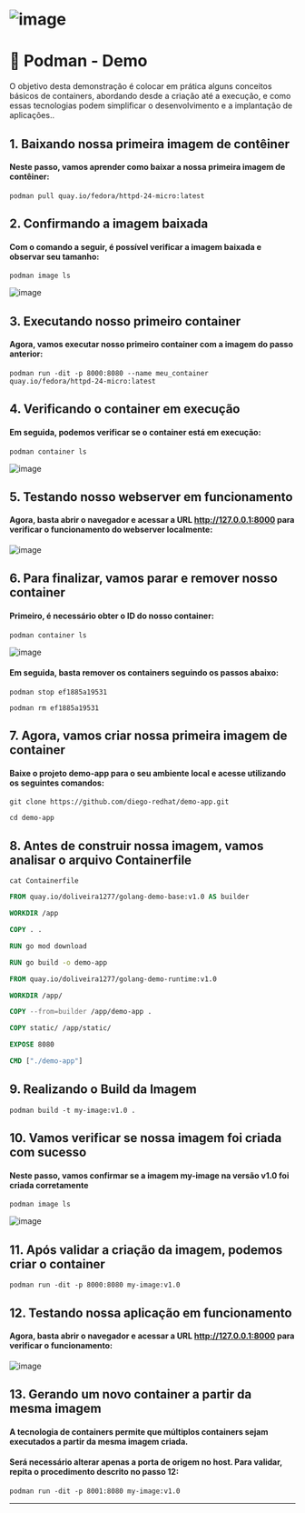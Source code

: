 # ![image](https://github.com/user-attachments/assets/6e497687-0862-4b6f-92e1-a442097c97a8)

# 📌 Podman - Demo

O objetivo desta demonstração é colocar em prática alguns conceitos básicos de containers, abordando desde a criação até a execução, e como essas tecnologias podem simplificar o desenvolvimento e a implantação de aplicações..

## 1. Baixando nossa primeira imagem de contêiner

#### Neste passo, vamos aprender como baixar a nossa primeira imagem de contêiner:

```podman pull quay.io/fedora/httpd-24-micro:latest```

## 2. Confirmando a imagem baixada

#### Com o comando a seguir, é possível verificar a imagem baixada e observar seu tamanho:

```podman image ls```

![image](https://github.com/user-attachments/assets/5b7e8a32-c4b1-4f71-b5b5-8d332bb4970f)

## 3. Executando nosso primeiro container

#### Agora, vamos executar nosso primeiro container com a imagem do passo anterior:

`podman run -dit -p 8000:8080 --name meu_container quay.io/fedora/httpd-24-micro:latest`

## 4. Verificando o container em execução

#### Em seguida, podemos verificar se o container está em execução:

``podman container ls``

![image](https://github.com/user-attachments/assets/afa3cb92-a8fd-4dbc-bc00-840b9d2c8521)


## 5. Testando nosso webserver em funcionamento

#### Agora, basta abrir o navegador e acessar a URL http://127.0.0.1:8000 para verificar o funcionamento do webserver localmente:

![image](https://github.com/user-attachments/assets/c92a596f-e3ba-47f1-888d-564bed88c3f4)

## 6. Para finalizar, vamos parar e remover nosso container 

#### Primeiro, é necessário obter o ID do nosso container:

`podman container ls`

![image](https://github.com/user-attachments/assets/faa2d04e-9a62-4316-bf21-a5f2b41cd9d8)

#### Em seguida, basta remover os containers seguindo os passos abaixo:

`podman stop ef1885a19531`

`podman rm ef1885a19531`

## 7. Agora, vamos criar nossa primeira imagem de container

#### Baixe o projeto demo-app para o seu ambiente local e acesse utilizando os seguintes comandos:

`git clone https://github.com/diego-redhat/demo-app.git`

`cd demo-app`

## 8. Antes de construir nossa imagem, vamos analisar o arquivo Containerfile

`cat Containerfile`

```dockerfile
FROM quay.io/doliveira1277/golang-demo-base:v1.0 AS builder

WORKDIR /app

COPY . .

RUN go mod download

RUN go build -o demo-app

FROM quay.io/doliveira1277/golang-demo-runtime:v1.0

WORKDIR /app/

COPY --from=builder /app/demo-app .

COPY static/ /app/static/

EXPOSE 8080

CMD ["./demo-app"]
```

## 9. Realizando o Build da Imagem

`podman build -t my-image:v1.0 .`

## 10. Vamos verificar se nossa imagem foi criada com sucesso

#### Neste passo, vamos confirmar se a imagem my-image na versão v1.0 foi criada corretamente

`podman image ls`

![image](https://github.com/user-attachments/assets/d13b9788-e07f-475c-a867-72664ef7b1ba)

## 11. Após validar a criação da imagem, podemos criar o container

`podman run -dit -p 8000:8080 my-image:v1.0`

## 12. Testando nossa aplicação em funcionamento

#### Agora, basta abrir o navegador e acessar a URL http://127.0.0.1:8000 para verificar o funcionamento:

![image](https://github.com/user-attachments/assets/e097a736-cb39-4331-a4ef-379397608b4a)

## 13. Gerando um novo container a partir da mesma imagem

#### A tecnologia de containers permite que múltiplos containers sejam executados a partir da mesma imagem criada.

#### Será necessário alterar apenas a porta de origem no host. Para validar, repita o procedimento descrito no passo 12:

`podman run -dit -p 8001:8080 my-image:v1.0`

---
&nbsp;

